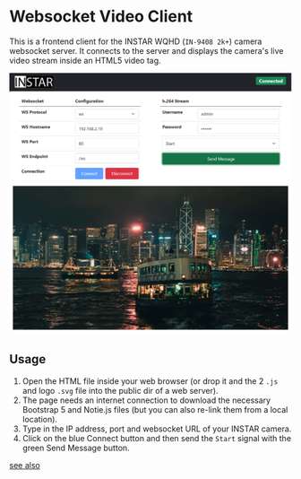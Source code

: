 # Websocket Video Client

This is a frontend client for the INSTAR WQHD (`IN-9408 2k+`) camera websocket server. It connects to the server and displays the camera's live video stream inside an HTML5 video tag.

![Websocket Video Client](./ws_html_video_01.png)


## Usage

1. Open the HTML file inside your web browser (or drop it and the 2 `.js` and logo `.svg` file into the public dir of a web server).
2. The page needs an internet connection to download the necessary Bootstrap 5 and Notie.js files (but you can also re-link them from a local location).
3. Type in the IP address, port and websocket URL of your INSTAR camera.
4. Click on the blue Connect button and then send the `Start` signal with the green Send Message button.



[see also](https://mpolinowski.github.io/devnotes/2021-09-08--websockets-html-video)